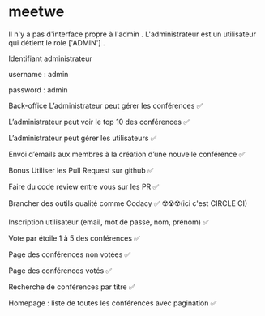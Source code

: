 # meetwe

Il n'y a pas d'interface propre à l'admin . 
L'administrateur est un utilisateur qui détient le role ['ADMIN'] .


Identifiant administrateur 

username : admin

password : admin


Back-office
L’administrateur peut gérer les conférences ✅

L’administrateur peut voir le top 10 des conférences ✅

L’administrateur peut gérer les utilisateurs ✅

Envoi d’emails aux membres à la création d’une nouvelle conférence ✅

Bonus
Utiliser les Pull Request sur github ✅

Faire du code review entre vous sur les PR ✅

Brancher des outils qualité comme Codacy ✅   ☢️☢️☢️(ici c'est CIRCLE CI)


Inscription utilisateur (email, mot de passe, nom, prénom) ✅

Vote par étoile 1 à 5 des conférences ✅

Page des conférences non votées ✅

Page des conférences votés ✅

Recherche de conférences par titre ✅

Homepage : liste de toutes les conférences avec pagination ✅



